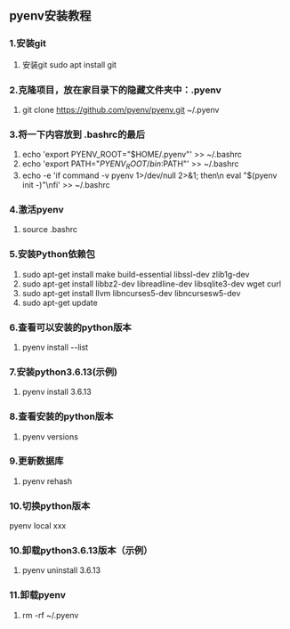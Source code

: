 ## pyenv安装教程

### 1.安装git

1. 安装git  sudo apt install git

### 2.克隆项目，放在家目录下的隐藏文件夹中：.pyenv

1. git clone https://github.com/pyenv/pyenv.git ~/.pyenv

### 3.将一下内容放到 .bashrc的最后

1. echo 'export PYENV_ROOT="$HOME/.pyenv"' >> ~/.bashrc
2. echo 'export PATH="$PYENV_ROOT/bin:$PATH"' >> ~/.bashrc
3. echo -e 'if command -v pyenv 1>/dev/null 2>&1; then\n eval "$(pyenv init -)"\nfi' >> ~/.bashrc

### 4.激活pyenv

1. source .bashrc

### 5.安装Python依赖包

1. sudo apt-get install make build-essential libssl-dev zlib1g-dev
2. sudo apt-get install libbz2-dev libreadline-dev libsqlite3-dev wget curl
3. sudo apt-get install llvm libncurses5-dev libncursesw5-dev
4. sudo apt-get update

### 6.查看可以安装的python版本

1. pyenv install --list

### 7.安装python3.6.13(示例)

1. pyenv install 3.6.13

### 8.查看安装的python版本

1. pyenv versions

### 9.更新数据库

1. pyenv rehash

### 10.切换python版本

pyenv local xxx

### 10.卸载python3.6.13版本（示例）

1. pyenv uninstall 3.6.13

### 11.卸载pyenv

1. rm -rf ~/.pyenv



